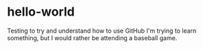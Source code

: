 # hello-world
Testing to try and understand how to use GitHub
I'm trying to learn something, but I would rather be attending a baseball game. 
